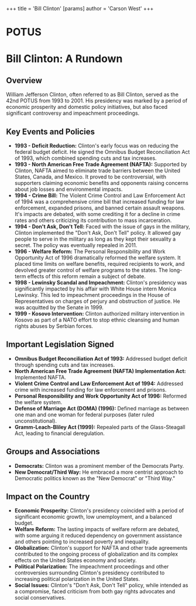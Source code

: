 +++
 title = 'Bill Clinton'
[params]
	author = 'Carson West'
+++
# POTUS
# Bill Clinton: A Rundown

## Overview

William Jefferson Clinton, often referred to as Bill Clinton, served as the 42nd POTUS from 1993 to 2001. His presidency was marked by a period of economic prosperity and domestic policy initiatives, but also faced significant controversy and impeachment proceedings.

## Key Events and Policies

*   **1993 - Deficit Reduction:** Clinton's early focus was on reducing the federal budget deficit. He signed the Omnibus Budget Reconciliation Act of 1993, which combined spending cuts and tax increases.
*   **1993 - North American Free Trade Agreement (NAFTA):** Supported by Clinton, NAFTA aimed to eliminate trade barriers between the United States, Canada, and Mexico. It proved to be controversial, with supporters claiming economic benefits and opponents raising concerns about job losses and environmental impacts.
*   **1994 - Crime Bill:** The Violent Crime Control and Law Enforcement Act of 1994 was a comprehensive crime bill that increased funding for law enforcement, expanded prisons, and banned certain assault weapons. It's impacts are debated, with some crediting it for a decline in crime rates and others criticizing its contribution to mass incarceration.
*   **1994 - Don't Ask, Don't Tell:** Faced with the issue of gays in the military, Clinton implemented the "Don't Ask, Don't Tell" policy. It allowed gay people to serve in the military as long as they kept their sexuality a secret. The policy was eventually repealed in 2011.
*   **1996 - Welfare Reform:** The Personal Responsibility and Work Opportunity Act of 1996 dramatically reformed the welfare system. It placed time limits on welfare benefits, required recipients to work, and devolved greater control of welfare programs to the states. The long-term effects of this reform remain a subject of debate.
*   **1998 - Lewinsky Scandal and Impeachment:** Clinton's presidency was significantly impacted by his affair with White House intern Monica Lewinsky. This led to impeachment proceedings in the House of Representatives on charges of perjury and obstruction of justice. He was acquitted by the Senate in 1999.
*   **1999 - Kosovo Intervention:** Clinton authorized military intervention in Kosovo as part of a NATO effort to stop ethnic cleansing and human rights abuses by Serbian forces.

## Important Legislation Signed

*   **Omnibus Budget Reconciliation Act of 1993:** Addressed budget deficit through spending cuts and tax increases.
*   **North American Free Trade Agreement (NAFTA) Implementation Act:** Implemented NAFTA.
*   **Violent Crime Control and Law Enforcement Act of 1994:** Addressed crime with increased funding for law enforcement and prisons.
*   **Personal Responsibility and Work Opportunity Act of 1996:** Reformed the welfare system.
*   **Defense of Marriage Act (DOMA) (1996):** Defined marriage as between one man and one woman for federal purposes (later ruled unconstitutional).
*   **Gramm-Leach-Bliley Act (1999):** Repealed parts of the Glass-Steagall Act, leading to financial deregulation.

## Groups and Associations

*   **Democrats:** Clinton was a prominent member of the Democrats Party.
*   **New Democrat/Third Way:** He embraced a more centrist approach to Democratic politics known as the "New Democrat" or "Third Way."

## Impact on the Country

*   **Economic Prosperity:** Clinton's presidency coincided with a period of significant economic growth, low unemployment, and a balanced budget.
*   **Welfare Reform:** The lasting impacts of welfare reform are debated, with some arguing it reduced dependency on government assistance and others pointing to increased poverty and inequality.
*   **Globalization:** Clinton's support for NAFTA and other trade agreements contributed to the ongoing process of globalization and its complex effects on the United States economy and society.
*   **Political Polarization:** The impeachment proceedings and other controversies surrounding Clinton's presidency contributed to increasing political polarization in the United States.
*   **Social Issues:** Clinton's "Don't Ask, Don't Tell" policy, while intended as a compromise, faced criticism from both gay rights advocates and social conservatives.
